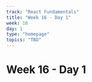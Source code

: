 ```yaml
---
track: "React Fundamentals"
title: "Week 16 - Day 1"
week: 16
day: 1
type: "homepage"
topics: "TBD"
---
```



# Week 16 - Day 1
